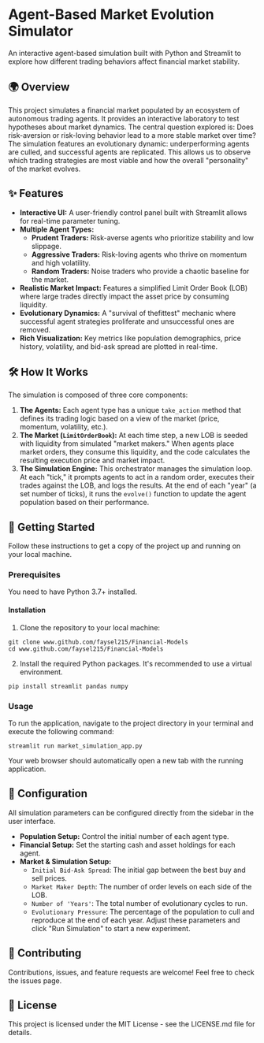 # Agent-Based Market Evolution Simulator
An interactive agent-based simulation built with Python and Streamlit to explore how different trading behaviors affect financial market stability.

## 🌍 Overview
This project simulates a financial market populated by an ecosystem of autonomous trading agents. It provides an interactive laboratory to test hypotheses about market dynamics. The central question explored is:
Does risk-aversion or risk-loving behavior lead to a more stable market over time?
The simulation features an evolutionary dynamic: underperforming agents are culled, and successful agents are replicated. This allows us to observe which trading strategies are most viable and how the overall "personality" of the market evolves.

## ✨ Features
- **Interactive UI:** A user-friendly control panel built with Streamlit allows for real-time parameter tuning.
- **Multiple Agent Types:**
    - **Prudent Traders:** Risk-averse agents who prioritize stability and low slippage.
    - **Aggressive Traders:** Risk-loving agents who thrive on momentum and high volatility.
    - **Random Traders:** Noise traders who provide a chaotic baseline for the market.
- **Realistic Market Impact:** Features a simplified Limit Order Book (LOB) where large trades directly impact the asset price by consuming liquidity.
- **Evolutionary Dynamics:** A "survival of thefittest" mechanic where successful agent strategies proliferate and unsuccessful ones are removed.
- **Rich Visualization:** Key metrics like population demographics, price history, volatility, and bid-ask spread are plotted in real-time.

## 🛠️ How It Works

The simulation is composed of three core components:
1. **The Agents:** Each agent type has a unique `take_action` method that defines its trading logic based on a view of the market (price, momentum, volatility, etc.).
2. **The Market (`LimitOrderBook`):** At each time step, a new LOB is seeded with liquidity from simulated "market makers." When agents place market orders, they consume this liquidity, and the code calculates the resulting execution price and market impact.
3. **The Simulation Engine:** This orchestrator manages the simulation loop. At each "tick," it prompts agents to act in a random order, executes their trades against the LOB, and logs the results. At the end of each "year" (a set number of ticks), it runs the `evolve()` function to update the agent population based on their performance.

## 🚀 Getting Started
Follow these instructions to get a copy of the project up and running on your local machine.

### Prerequisites
You need to have Python 3.7+ installed.

#### Installation
1. Clone the repository to your local machine:
```
git clone www.github.com/faysel215/Financial-Models
cd www.github.com/faysel215/Financial-Models
```
2. Install the required Python packages. It's recommended to use a virtual environment.
```
pip install streamlit pandas numpy
```

### Usage
To run the application, navigate to the project directory in your terminal and execute the following command:
```
streamlit run market_simulation_app.py
```

Your web browser should automatically open a new tab with the running application.

## 🔬 Configuration
All simulation parameters can be configured directly from the sidebar in the user interface.
- **Population Setup:** Control the initial number of each agent type.
- **Financial Setup:** Set the starting cash and asset holdings for each agent.
- **Market & Simulation Setup:**
    - `Initial Bid-Ask Spread`: The initial gap between the best buy and sell prices.
    - `Market Maker Depth`: The number of order levels on each side of the LOB.
    - `Number of 'Years'`: The total number of evolutionary cycles to run.
    - `Evolutionary Pressure`: The percentage of the population to cull and reproduce at the end of each year.
Adjust these parameters and click "Run Simulation" to start a new experiment.

## 🤝 Contributing
Contributions, issues, and feature requests are welcome! Feel free to check the issues page.

## 📄 License
This project is licensed under the MIT License - see the LICENSE.md file for details.
